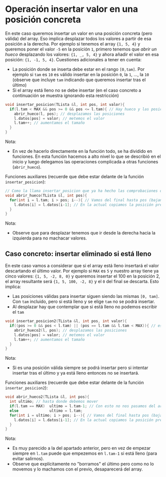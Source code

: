 # Operación insertar valor en una posición concreta

En este caso queremos insertar un valor en una posición concreta (pero válida) del array. Eso implica desplazar todos los valores a partir de esa posición a la derecha. Por ejemplo si tenemos el array `{1, 5, 4}` y queremos poner el valor `-5` en la posición `1`, primero tenemos que *abrir un hueco* desplazando los valores: `{1, _, 5, 4}` y ahora añadir el valor en esa posición: `{1, -1, 5, 4}`. Cuestiones adicionales a tener en cuenta:
* La posición donde se inserta debe estar en el rango `[0,tam]`. Por ejemplo si `tam` es `10` es válido insertar en la posición `0`, la `1`, ..., la `10` (observe que incluye `tam` indicando que queremos insertar tras el último)
* Si el array está lleno no se debe insertar (en el caso concreto a continuación se muestra ignorando esta restricción)

```cpp
void insertar_posicion(TLista &l, int pos, int valor){
  if(l.tam < MAX && pos >= 0 && pos <= l.tam){ // Hay hueco y las posiciones son correctas
    abrir_hueco(l, pos); // desplazamos las posiciones
    l.datos[pos] = valor; // metemos el valor
    l.tam++; // aumentamos el tamaño
  }
}
```
Nota:
* En vez de hacerlo directamente en la función todo, se ha dividido en funciones. En esta función hacemos a alto nivel lo que se describió en el inicio y luego delegamos las operaciones complicada a otras funciones (`abrir_hueco`).

Funciones auxiliares (recuerde que debe estar delante de la función `insertar_posicion`):
```cpp
// Como la llama insertar_posicion que ya ha hecho las comprobaciones oportunas, pues no es necesario comprobar nada
void abrir_hueco(TLista &l, int pos){
  for(int i = l.tam; i > pos; i--){ // Vamos del final hasta pos (bajando en el índice)
    l.datos[i] = l.datos[i-1]; // En la actual copiamos la posición previa
  }
}
```
Nota:
* Observe que para desplazar tenemos que ir desde la derecha hacia la izquierda para no machacar valores.

## Caso concreto: insertar eliminado si está lleno

En este caso vamos a considerar que si el array está lleno insertará el valor descartando el último valor. Por ejemplo si `MAX` es `5` y nuestro array tiene ya cinco valores: `{1, 5, -2, 8, 0}` y queremos insertar el 100 en la posición 2, el array resultante será `{1, 5, 100, -2, 8}` y el `0` del final se descarta. Esto implica:
* Las posiciones válidas para insertar siguen siendo las mismas `[0, tam]`. Con `tam` incluido, pero si está lleno y se elige `tam` no se podrá insertar.
* Al desplazar hay que contemplar que si está lleno no podemos escribir el `tam`


```cpp
void insertar_posicion2(TLista &l, int pos, int valor){
  if((pos >= 0 && pos < l.tam) || (pos == l.tam && l.tam < MAX)){ // es una posición válida o si es al final hay hueco
    abrir_hueco2(l, pos); // desplazamos las posiciones
    l.datos[pos] = valor; // metemos el valor
    l.tam++; // aumentamos el tamaño
  }
}
```
Nota:
* Si es una posición válida siempre se podrá insertar pero si intentar insertar tras el último y ya está lleno entonces no se insertará.

Funciones auxiliares (recuerde que debe estar delante de la función `insertar_posicion2`):
```cpp
void abrir_hueco2(TLista &l, int pos){
  int ultimo; // hasta donde debemos mover
  if(l.tam == MAX)  ultimo = l.tam-1; // Con esto no nos pasamos del array
  else              ultimo = l.tam;
  for(int i = ultimo; i > pos; i--){ // Vamos del final hasta pos (bajando en el índice)
    l.datos[i] = l.datos[i-1]; // En la actual copiamos la posición previa
  }
}
```
Nota:
* Es muy parecido a la del apartado anterior, pero en vez de empezar siempre en `l.tam` puede que empezemos en `l.tam-1` si está lleno (para evitar salirnos). 
* Observe que explícitamente no "borramos" el último pero como no lo movemos y lo machamos con el previo, desaparecerá del array.
